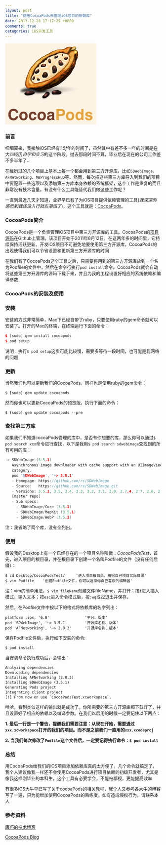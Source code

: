 ```yaml
---
layout: post
title: "使用CocoaPods来管理iOS项目的依赖库"
date: 2013-12-28 17:17:25 +0800
comments: true
categories: iOS开发工具
---
```

![CocoaPods Logo](/images/blogImgs/cocoapods-logo.png)

### 前言

细细算来，我接触iOS已经有*1.5f*年的时间了，虽然其中有差不多一年的时间是在大四经历*自学和实习*的这个阶段。抛去那段时间不算，毕业后在现在的公司工作差不多半年了...    

在经历过的几个项目上基本上每一个都会用到第三方开源库，比如`SDWebImage`、`AFNetworking`、`MBProgressHUD`等。然而，每次把这些第三方库导入到我们的项目中要配置一些选项以及添加第三方库本身依赖的系统框架，这个工作是重复的而且非常没有技术含量。有没有什么工具能替代我们做这些工作呢？         

一直到最近几天才知道，业界早已有了为iOS项目提供依赖管理的工具(*我深深的感觉到我还没入行就先落伍了*)，这个工具就是：[CocoaPods](http://beta.cocoapods.org)。 
  
### CocoaPods简介

CocoaPods是一个负责管理iOS项目中第三方开源库的工具。CocoaPods的[项目源码](https://github.com/CocoaPods/CocoaPods)在Github上管理。该项目开始于2011年8月12日，在这两年多的时间里，它持续保持活跃更新。开发iOS项目不可避免地要使用第三方开源库，CocoaPods的出现使得我们可以节省设置和更新第三方开源库的时间 

在我们有了CocoaPods这个工具之后，只需要将用到的第三方开源库放到一个名为Podfile的文件中，然后在命令行执行`pod install`命令。CocoaPods就会自动将这些第三方开源库的源码下载下来，并且为我的工程设置好相应的系统依赖和编译参数     

### CocoaPods的安装及使用

### 安装

安装的方式非常简单，Mac下已经自带了ruby，只要使用ruby的gem命令就可以安装了。打开的Mac的终端，在终端运行下面的命令： 

```c++
$ [sudo] gem install cocoapods
$ pod setup
``` 
说明：执行`$ pod setup`这步可能比较慢，需要多等待一段时间，也可能是我网络的问题 

### 更新

当然我们也可以更新我们的CocoaPods，同样也是使用ruby的gem命令： 

```
$ [sudo] gem update cocoapods
``` 
然而你也可以更新CocoaPods的预览版，执行下面的命令：

```
$ [sudo] gem update cocoapods --pre
```  
### 查找第三方库

如果我们不知道cocoaPods管理的库中，是否有你想要的库，那么你可以通过`$ pod search xxx`命令进行查找，以下是我用`$ pod search sdwebimage`查找到的所有可用的库： 

```c++
-> SDWebImage (3.5.1)
   Asynchronous image downloader with cache support with an UIImageView
   category.
   pod 'SDWebImage', '~> 3.5.1'
   - Homepage: https://github.com/rs/SDWebImage
   - Source:   https://github.com/rs/SDWebImage.git
   - Versions: 3.5.1, 3.5, 3.4, 3.3, 3.2, 3.1, 3.0, 2.7.4, 2.7, 2.6, 2.5, 2.4
   [master repo]
   - Sub specs:
     - SDWebImage/Core (3.5.1)
     - SDWebImage/MapKit (3.5.1)
     - SDWebImage/WebP (3.5.1)
``` 
注：我省略了两个库，没有全列出。

### 使用

假设我的Desktop上有一个已经存在的一个项目名称叫做：*CocoaPodsTest*，首先，进入项目的根目录，并在根目录下创建一个名叫Podfile的文件（没有任何后缀）： 
 
```
$ cd Desktop/CocoaPodsTest/		'进入项目根目录，根据自己项目实际目录'
$ vim Podfile	 '创建Podfile文件，你可以选择你自己喜欢的编辑器'
```  
注：vim的简单用法，`$ vim fileName`创建文件fileName，并打开；按`i`进入插入模式，输入文本；按`esc`进入命令模式后，按`:wq`或`ZZ`退出并保存。

然后，在Podfile文件中按以下的格式将依赖库的名字列出： 

```
platform :ios, '6.0'				'平台、版本'
pod 'SDWebImage', '~> 3.5.1'		'开源库名称、版本'
pod 'AFNetworking', '~> 2.0.3'		'开源库名称、版本' 
``` 
保存Podfile文件后，执行如下安装的命令: 

```
$ pod install
``` 
当安装命令执行成功后，会输出： 

```
Analyzing dependencies
Downloading dependencies
Installing AFNetworking (2.0.3)
Installing SDWebImage (3.5.1)
Generating Pods project
Integrating client project
[!] From now on use `CocoaPodsTest.xcworkspace`.
``` 
哈哈，看到类似这样的输出就是成功了。你所需要的第三方开源库都下载好了，并且设置好了相应的依赖以及编译参数。在我们以后用的时候一定要记住以下两点： 

**1. 最后一行是一个警告，提醒我们需要注意：从现在开始，需要通过`xxx.xcworkspace`打开的我们的项目。而不是之前我们一直用的`xxx.xcodeproj`** 
 
**2. 当我们每次修改了`Podfile`这个文件后，一定要记得执行命令：`$ pod install`** 

### 总结
用CocoaPods给我们的iOS项目添加依赖库真的太方便了，几个命令就搞定了，我个人建议像我一样还不会使用CocoaPods进行项目依赖的初级开发者，尤其是像我这样刚毕业的本科生，这个工具有必要学会，不能被鄙视，更能提高效率

有很多iOS大牛早已写了关于cocoaPods的相关教程，我个人又参考各大牛的博客写了一遍，只为能增加使用CocoaPods的熟练度。如有造成侵权行为，请联系本人

### 参考资料 
[唐巧的技术博客](http://blog.devtang.com/blog/2012/12/02/use-cocoapod-to-manage-ios-lib-dependency/)
 
[CocoaPods Blog](http://blog.cocoapods.org)